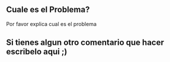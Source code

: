 ## Cuale es el Problema?
Por favor explica cual es el problema

## Si tienes algun otro comentario que hacer escribelo aqui ;)
